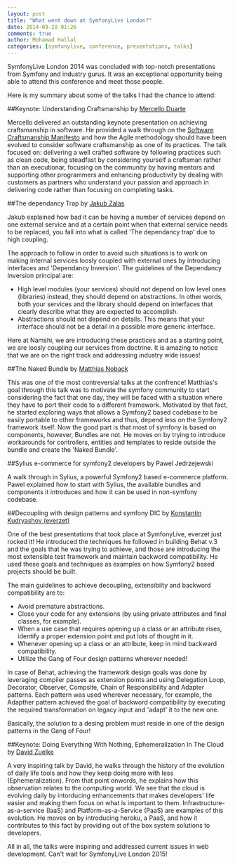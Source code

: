 ```yaml
---
layout: post
title: "What went down at SymfonyLive London?"
date: 2014-09-28 01:26
comments: true
author: Mohamad Hallal
categories: [symfonylive, conference, presentations, talks]
---
```


SymfonyLive London 2014 was concluded with top-notch presentations from Symfony and industry gurus. It was an exceptional
opportunity being able to attend this conference and meet those people.

Here is my summary about some of the talks I had the chance to attend:

<!-- more -->

##Keynote: Understanding Craftsmanship by [Mercello Duarte](https://twitter.com/_md)

Mercello delivered an outstanding keynote presentation on achieving craftsmanship in software.
He provided a walk through on the [Software Craftsmanship Manifesto](http://manifesto.softwarecraftsmanship.org/)
and how the Agile methodology should have been evolved to consider software craftsmanship as one of its practices.
The talk focused on: delivering a well crafted software by following practices such as clean code,
being steadfast by considering yourself a craftsman rather than an executionar, focusing on the community
by having mentors and supporting other programmers and enhancing productivity by dealing with customers
as partners who understand your passion and approach in delivering code rather than focusing on completing tasks.

##The dependancy Trap by [Jakub Zalas](https://twitter.com/jakub_zalas)

Jakub explained how bad it can be having a number of services depend on one external service and at a certain point
when that external service needs to be replaced, you fall into what is called 'The dependancy trap' due
to high coupling.

The approach to follow in order to avoid such situations is to work on making internal services
loosly coupled with external ones by introducing interfaces and 'Dependancy Inversion'. The guidelines
of the Dependancy Inversion principal are:

* High level modules (your services) should not depend on low level ones (libraries) instead, they should
depend on abstractions. In other words, both your services and the library should depend on interfaces that clearly
describe what they are expected to accomplish.
* Abstractions should not depend on details. This means that your interface should not be a detail in a possible more
generic interface.

Here at Namshi, we are introducing these practices and as a starting point, we are loosly coupling our services from doctrine. It is
amazing to notice that we are on the right track and addressing industry wide issues!

##The Naked Bundle by [Matthias Noback](https://twitter.com/matthiasnoback)

This was one of the most contreversial talks at the confrence! Matthias's goal through this talk was to motivate the symfony
community to start considering the fact that one day, they will be faced with a situation where they have to port their
code to a different framework. Motivated by that fact, he started exploring ways that allows a Symfony2 based codebase to be easily portable
to other frameworks and thus, depend less on the Symfony2 framework itself. Now the good part is that most of symfony is based on components, however,
Bundles are not. He moves on by trying to introduce workarounds for controllers, entities and templates to reside outside the bundle and create the
'Naked Bundle'.

##Sylius e-commerce for symfony2 developers by Pawel Jedrzejewski

A walk through in Sylius, a powerful Symfony2 based e-commerce platform. Pawel explained how to start with Sylius, the available
bundles and components it introduces and how it can be used in non-symfony codebase.

##Decoupling with design patterns and symfony DIC by [Konstantin Kudryashov (everzet)](https://twitter.com/everzet)

One of the best presentations that took place at SymfonyLive, everzet just rocked it! He introduced the techniques he followed
in building Behat v.3 and the goals that he was trying to achieve, and those are introducing the most extensible test framework
and maintain backword compatibility.
He used these goals and techniques as examples on how Symfony2 based projects should be built.

The main guidelines to achieve decoupling, extensibilty and backword compatibility are to:

* Avoid premature abstractions.
* Close your code for any extensions (by using private attributes and final classes, for example).
* When a use case that requires opening up a class or an attribute rises, identify a proper extension point and put lots of thought in it.
* Whenever opening up a class or an attribute, keep in mind backward compatibility.
* Utilize the Gang of Four design patterns wherever needed!

In case of Behat, achieving the framework design goals was done by leveraging compiler passes as extension points and
using Delegation Loop, Decorator, Observer, Compsite, Chain of Responsibility and Adapter patterns. Each pattern was
used wherever necessary, for example, the Adapther pattern achieved the goal of backword compatibility by executing the
required transformation on legacy input and 'adapt' it to the new one.

Basically, the solution to a desing problem must reside in one of the design patterns in the Gang of Four!

##Keynote: Doing Everything With Nothing, Ephemeralization In The Cloud by [David Zuelke](https://twitter.com/dzuelke)

A very inspiring talk by David, he walks through the history of the evolution of daily life tools and how they keep doing
more with less (Ephemeralization).
From that point onwords, he explains how this observation relates to the computing world. We see that the cloud is
evolving daily by intorducing enhancements that makes developers' life easier and making them focus on what is important to them.
Infrastructure-as-a-service (IaaS) and Platform-as-a-Service (PaaS) are examples of this evolution. He moves on by introducing heroku,
a PaaS, and how it contributes to this fact by providing out of the box system solutions to developers.



All in all, the talks were inspiring and addressed current issues in web development. Can't wait for SymfonyLive London 2015!